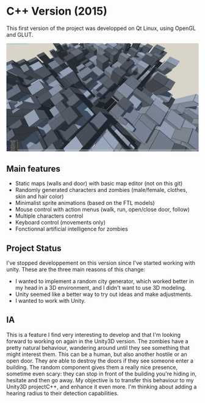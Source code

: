 C++ Version (2015)
==================

This first version of the project was developped on Qt Linux, using OpenGL and GLUT.

![Deadcities](https://github.com/antoinenry/Dead-Cities/blob/master/Unity3D%20Project/screenshot.png)

Main features
-------------

- Static maps (walls and door) with basic map editor (not on this git)
- Randomly generated characters and zombies (male/female, clothes, skin and hair color)
- Minimalist sprite animations (based on the FTL models)
- Mouse control with action menus (walk, run, open/close door, follow)
- Multiple characters control
- Keyboard control (movements only)
- Fonctionnal artificial intelligence for zombies

Project Status
--------------

I've stopped developpement on this version since I've started working with unity. These are the three main reasons of this change:

- I wanted to implement a random city generator, which worked better in my head in a 3D environment, and I didn't want to use 3D modeling.
- Unity seemed like a better way to try out ideas and make adjustments.
- I wanted to work with Unity.

IA
--

This is a feature I find very interesting to develop and that I'm looking forward to working on again in the Unity3D version. The zombies have a pretty natural behaviour, wandering around until they see something that might interest them. This can be a human, but also another hostile or an open door. They are able to destroy the doors if they see someone enter a building. The random component gives them a really nice presence, sometime even scary: they can stop in front of the building you're hiding in, hesitate and then go away.
My objective is to transfer this behaviour to my Unity3D projectC++, and enhance it even more. I'm thinking about adding a hearing radius to their detection capabilities.

